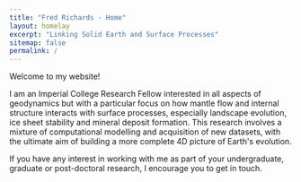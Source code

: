 ```yaml
---
title: "Fred Richards - Home"
layout: homelay
excerpt: "Linking Solid Earth and Surface Processes"
sitemap: false
permalink: /
---
```


Welcome to my website!

I am an Imperial College Research Fellow interested in all aspects of geodynamics but with a particular focus on how mantle flow and internal structure interacts with surface processes, especially landscape evolution, ice sheet stability and mineral deposit formation. This research involves a mixture of computational modelling and acquisition of new datasets, with the ultimate aim of building a more complete 4D picture of Earth's evolution.

If you have any interest in working with me as part of your undergraduate, graduate or post-doctoral research, I encourage you to get in touch.
